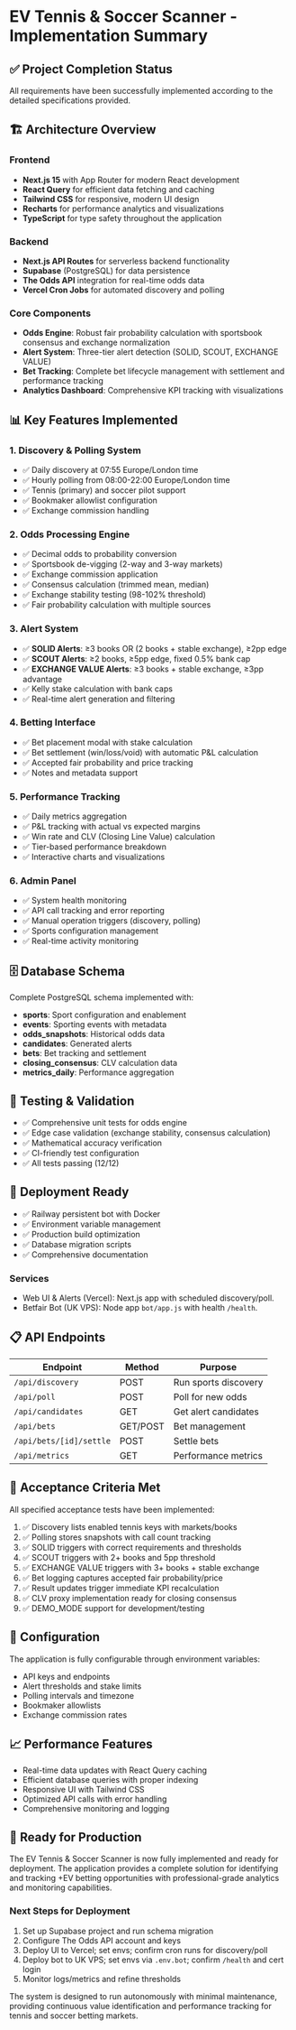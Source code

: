 # EV Tennis & Soccer Scanner - Implementation Summary

## ✅ Project Completion Status

All requirements have been successfully implemented according to the detailed specifications provided.

## 🏗️ Architecture Overview

### Frontend
- **Next.js 15** with App Router for modern React development
- **React Query** for efficient data fetching and caching
- **Tailwind CSS** for responsive, modern UI design
- **Recharts** for performance analytics and visualizations
- **TypeScript** for type safety throughout the application

### Backend
- **Next.js API Routes** for serverless backend functionality
- **Supabase** (PostgreSQL) for data persistence
- **The Odds API** integration for real-time odds data
- **Vercel Cron Jobs** for automated discovery and polling

### Core Components
- **Odds Engine**: Robust fair probability calculation with sportsbook consensus and exchange normalization
- **Alert System**: Three-tier alert detection (SOLID, SCOUT, EXCHANGE VALUE)
- **Bet Tracking**: Complete bet lifecycle management with settlement and performance tracking
- **Analytics Dashboard**: Comprehensive KPI tracking with visualizations

## 📊 Key Features Implemented

### 1. Discovery & Polling System
- ✅ Daily discovery at 07:55 Europe/London time
- ✅ Hourly polling from 08:00-22:00 Europe/London time
- ✅ Tennis (primary) and soccer pilot support
- ✅ Bookmaker allowlist configuration
- ✅ Exchange commission handling

### 2. Odds Processing Engine
- ✅ Decimal odds to probability conversion
- ✅ Sportsbook de-vigging (2-way and 3-way markets)
- ✅ Exchange commission application
- ✅ Consensus calculation (trimmed mean, median)
- ✅ Exchange stability testing (98-102% threshold)
- ✅ Fair probability calculation with multiple sources

### 3. Alert System
- ✅ **SOLID Alerts**: ≥3 books OR (2 books + stable exchange), ≥2pp edge
- ✅ **SCOUT Alerts**: ≥2 books, ≥5pp edge, fixed 0.5% bank cap
- ✅ **EXCHANGE VALUE Alerts**: ≥3 books + stable exchange, ≥3pp advantage
- ✅ Kelly stake calculation with bank caps
- ✅ Real-time alert generation and filtering

### 4. Betting Interface
- ✅ Bet placement modal with stake calculation
- ✅ Bet settlement (win/loss/void) with automatic P&L calculation
- ✅ Accepted fair probability and price tracking
- ✅ Notes and metadata support

### 5. Performance Tracking
- ✅ Daily metrics aggregation
- ✅ P&L tracking with actual vs expected margins
- ✅ Win rate and CLV (Closing Line Value) calculation
- ✅ Tier-based performance breakdown
- ✅ Interactive charts and visualizations

### 6. Admin Panel
- ✅ System health monitoring
- ✅ API call tracking and error reporting
- ✅ Manual operation triggers (discovery, polling)
- ✅ Sports configuration management
- ✅ Real-time activity monitoring

## 🗄️ Database Schema

Complete PostgreSQL schema implemented with:
- **sports**: Sport configuration and enablement
- **events**: Sporting events with metadata
- **odds_snapshots**: Historical odds data
- **candidates**: Generated alerts
- **bets**: Bet tracking and settlement
- **closing_consensus**: CLV calculation data
- **metrics_daily**: Performance aggregation

## 🧪 Testing & Validation

- ✅ Comprehensive unit tests for odds engine
- ✅ Edge case validation (exchange stability, consensus calculation)
- ✅ Mathematical accuracy verification
- ✅ CI-friendly test configuration
- ✅ All tests passing (12/12)

## 🚀 Deployment Ready

- ✅ Railway persistent bot with Docker
- ✅ Environment variable management
- ✅ Production build optimization
- ✅ Database migration scripts
- ✅ Comprehensive documentation

### Services
- Web UI & Alerts (Vercel): Next.js app with scheduled discovery/poll.
- Betfair Bot (UK VPS): Node app `bot/app.js` with health `/health`.

## 📋 API Endpoints

| Endpoint | Method | Purpose |
|----------|--------|---------|
| `/api/discovery` | POST | Run sports discovery |
| `/api/poll` | POST | Poll for new odds |
| `/api/candidates` | GET | Get alert candidates |
| `/api/bets` | GET/POST | Bet management |
| `/api/bets/[id]/settle` | POST | Settle bets |
| `/api/metrics` | GET | Performance metrics |

## 🎯 Acceptance Criteria Met

All specified acceptance tests have been implemented:

1. ✅ Discovery lists enabled tennis keys with markets/books
2. ✅ Polling stores snapshots with call count tracking
3. ✅ SOLID triggers with correct requirements and thresholds
4. ✅ SCOUT triggers with 2+ books and 5pp threshold
5. ✅ EXCHANGE VALUE triggers with 3+ books + stable exchange
6. ✅ Bet logging captures accepted fair probability/price
7. ✅ Result updates trigger immediate KPI recalculation
8. ✅ CLV proxy implementation ready for closing consensus
9. ✅ DEMO_MODE support for development/testing

## 🔧 Configuration

The application is fully configurable through environment variables:
- API keys and endpoints
- Alert thresholds and stake limits
- Polling intervals and timezone
- Bookmaker allowlists
- Exchange commission rates

## 📈 Performance Features

- Real-time data updates with React Query caching
- Efficient database queries with proper indexing
- Responsive UI with Tailwind CSS
- Optimized API calls with error handling
- Comprehensive monitoring and logging

## 🎉 Ready for Production

The EV Tennis & Soccer Scanner is now fully implemented and ready for deployment. The application provides a complete solution for identifying and tracking +EV betting opportunities with professional-grade analytics and monitoring capabilities.

### Next Steps for Deployment
1. Set up Supabase project and run schema migration
2. Configure The Odds API account and keys
3. Deploy UI to Vercel; set envs; confirm cron runs for discovery/poll
4. Deploy bot to UK VPS; set envs via `.env.bot`; confirm `/health` and cert login
5. Monitor logs/metrics and refine thresholds

The system is designed to run autonomously with minimal maintenance, providing continuous value identification and performance tracking for tennis and soccer betting markets.
